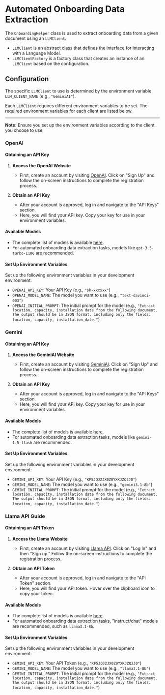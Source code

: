 # Automated Onboarding Data Extraction

The `OnboardingHelper` class is used to extract onboarding data from a given document using an `LLMClient`.

- `LLMClient` is an abstract class that defines the interface for interacting with a Language Model.
- `LLMClientFactory` is a factory class that creates an instance of an `LLMClient` based on the configuration.

## Configuration

The specific `LLMClient` to use is determined by the environment variable `LLM_CLIENT_NAME` (e.g., `"GeminiAI"`).

Each `LLMClient` requires different environment variables to be set. The required environment variables for each client are listed below.

---

**Note:** Ensure you set up the environment variables according to the client you choose to use.


### OpenAI

#### Obtaining an API Key

1. **Access the OpenAI Website**
   - First, create an account by visiting [OpenAI](https://www.openai.com). Click on "Sign Up" and follow the on-screen instructions to complete the registration process.

2. **Obtain an API Key**
   - After your account is approved, log in and navigate to the "API Keys" section.
   - Here, you will find your API key. Copy your key for use in your environment variables.

#### Available Models

- The complete list of models is available [here](https://beta.openai.com/docs/models).
- For automated onboarding data extraction tasks, models like `gpt-3.5-turbo-1106` are recommended.

#### Set Up Environment Variables

Set up the following environment variables in your development environment:

- `OPENAI_API_KEY`: Your API Key (e.g., `"sk-xxxxxx"`)
- `OPENAI_MODEL_NAME`: The model you want to use (e.g., `"text-davinci-003"`)
- `OPENAI_INITIAL_PROMPT`: The initial prompt for the model (e.g., `"Extract location, capacity, installation date from the following document. The output should be in JSON format, including only the fields: location, capacity, installation_date."`)

### Gemini

#### Obtaining an API Key

1. **Access the GeminiAI Website**
   - First, create an account by visiting [GeminiAI](https://www.gemini-ai.com). Click on "Sign Up" and follow the on-screen instructions to complete the registration process.

2. **Obtain an API Key**
   - After your account is approved, log in and navigate to the "API Keys" section.
   - Here, you will find your API key. Copy your key for use in your environment variables.

#### Available Models

- The complete list of models is available [here](https://ai.google.dev/gemini-api/docs/models/gemini).
- For automated onboarding data extraction tasks, models like `gemini-1.5-flash` are recommended.

#### Set Up Environment Variables

Set up the following environment variables in your development environment:

- `GEMINI_API_KEY`: Your API Key (e.g., `"KF5JQJ2JX0Z0YXKJZQ2J0"`)
- `GEMINI_MODEL_NAME`: The model you want to use (e.g., `"gemini3.1-8b"`)
- `GEMINI_INITIAL_PROMPT`: The initial prompt for the model (e.g., `"Extract location, capacity, installation date from the following document. The output should be in JSON format, including only the fields: location, capacity, installation_date."`)

### Llama API Guide

#### Obtaining an API Token

1. **Access the Llama Website**
   - First, create an account by visiting [Llama API](https://www.llama-api.com). Click on "Log In" and then "Sign up." Follow the on-screen instructions to complete the registration process.

2. **Obtain an API Token**
   - After your account is approved, log in and navigate to the "API Token" section.
   - Here, you will find your API token. Hover over the clipboard icon to copy your token.

#### Available Models

- The complete list of models is available [here](https://docs.llama-api.com/quickstart#available-models).
- For automated onboarding data extraction tasks, "instruct/chat" models are recommended, such as `llama3.1-8b`.

#### Set Up Environment Variables

Set up the following environment variables in your development environment:

- `GEMINI_API_KEY`: Your API Token (e.g., `"KF5JQJ2JX0Z0YXKJZQ2J0"`)
- `GEMINI_MODEL_NAME`: The model you want to use (e.g., `"llama3.1-8b"`)
- `GEMINI_INITIAL_PROMPT`: The initial prompt for the model (e.g., `"Extract location, capacity, installation date from the following document. The output should be in JSON format, including only the fields: location, capacity, installation_date."`)